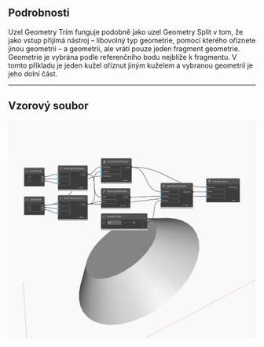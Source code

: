 ## Podrobnosti
Uzel Geometry Trim funguje podobně jako uzel Geometry Split v tom, že jako vstup přijímá nástroj – libovolný typ geometrie, pomocí kterého oříznete jinou geometrii – a geometrii, ale vrátí pouze jeden fragment geometrie. Geometrie je vybrána podle referenčního bodu nejblíže k fragmentu. V tomto příkladu je jeden kužel oříznut jiným kuželem a vybranou geometrií je jeho dolní část.
___
## Vzorový soubor

![Trim](./Autodesk.DesignScript.Geometry.Geometry.Trim_img.jpg)

